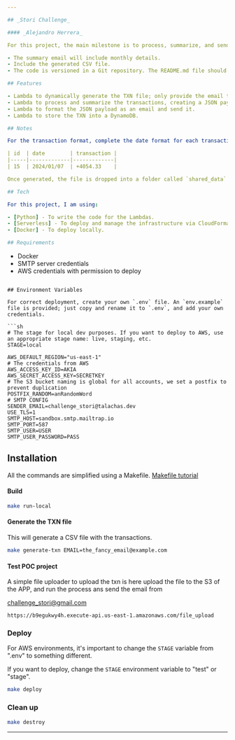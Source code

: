 ```yaml
---

## _Stori Challenge_

#### _Alejandro Herrera_

For this project, the main milestone is to process, summarize, and send account transactions (TXN) to the final user.

- The summary email will include monthly details.
- Include the generated CSV file.
- The code is versioned in a Git repository. The README.md file should describe the code interface and provide instructions on how to execute the code.

## Features

- Lambda to dynamically generate the TXN file; only provide the email to send.
- Lambda to process and summarize the transactions, creating a JSON payload.
- Lambda to format the JSON payload as an email and send it.
- Lambda to store the TXN into a DynamoDB.

## Notes

For the transaction format, complete the date format for each transaction:

| id  | date        | transaction |
|-----|-------------|-------------|
| 15  | 2024/01/07  | +4054.33    |

Once generated, the file is dropped into a folder called `shared_data` to be processed locally or uploaded to the S3 bucket created by the project.

## Tech

For this project, I am using:

- [Python] - To write the code for the Lambdas.
- [Serverless] - To deploy and manage the infrastructure via CloudFormation.
- [Docker] - To deploy locally.

## Requirements

```
- Docker
- SMTP server credentials
- AWS credentials with permission to deploy
```

## Environment Variables

For correct deployment, create your own `.env` file. An `env.example` file is provided; just copy and rename it to `.env`, and add your own credentials.

```sh
# The stage for local dev purposes. If you want to deploy to AWS, use an appropriate stage name: live, staging, etc.
STAGE=local

AWS_DEFAULT_REGION="us-east-1"
# The credentials from AWS
AWS_ACCESS_KEY_ID=AKIA
AWS_SECRET_ACCESS_KEY=SECRETKEY
# The S3 bucket naming is global for all accounts, we set a postfix to prevent duplication
POSTFIX_RANDOM=anRandomWord
# SMTP CONFIG
SENDER_EMAIL=challenge_stori@talachas.dev
USE_TLS=1
SMTP_HOST=sandbox.smtp.mailtrap.io
SMTP_PORT=587
SMTP_USER=USER
SMTP_USER_PASSWORD=PASS
```

## Installation

All the commands are simplified using a Makefile. [Makefile tutorial](https://makefiletutorial.com/#why-do-makefiles-exist)

#### Build

```sh
make run-local
```

#### Generate the TXN file

This will generate a CSV file with the transactions.

```sh
make generate-txn EMAIL=the_fancy_email@example.com
```

#### Test POC project

A simple file uploader to upload the txn is here upload the file to the S3 of the APP, and run the process
ans send the email from

challenge_stori@gmail.com

```
https://b9egukwy4h.execute-api.us-east-1.amazonaws.com/file_upload

```



### Deploy
For AWS environments, it's important to change the `STAGE` variable from ".env" to something different.

If you want to deploy, change the `STAGE` environment variable to "test" or "stage".

```sh
make deploy
```

### Clean up

```sh
make destroy
```

---
```






